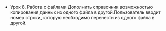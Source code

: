 * Урок 8. Работа с файлами
Дополнить справочник возможностью копирования данных из одного файла в другой.Пользователь вводит номер строки, которую необходимо перенести из одного файла в другой.
